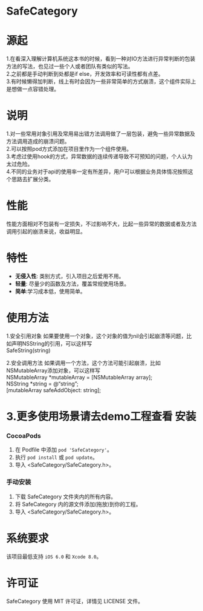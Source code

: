 SafeCategory
==============

源起
==============

1.在看深入理解计算机系统这本书的时候，看到一种对IO方法进行异常判断的包装方法的写法，也见过一些个人或者团队有类似的写法。  
2.之前都是手动判断到处都是if else，开发效率和可读性都有点差。  
3.有时候懒得加判断，线上有时会因为一些非常简单的方式崩溃，这个组件实际上是想做一点容错处理。   

说明
==============

1.对一些常用对象引用及常用易出错方法调用做了一层包装，避免一些异常数据及方法调用造成的崩溃问题。  
2.可以按照pod方式添加在项目里作为一个组件使用。  
3.考虑过使用hook的方式，异常数据的连续传递导致不可预知的问题，个人认为太过危险。  
4.不同的业务对于api的使用率一定有所差异，用户可以根据业务具体情况按照这个思路去扩展分类。  

性能
==============
性能方面相对不包装有一定损失，不过影响不大，比起一些异常的数据或者及方法调用引起的崩溃来说，收益明显。

特性
==============
- **无侵入性**: 类别方式，引入项目之后爱用不用。
- **轻量**: 尽量少的函数及方法，覆盖常规使用场景。
- **简单**:学习成本低，使用简单。


使用方法
==============
1.安全引用对象 
如果要使用一个对象，这个对象的值为nil会引起崩溃等问题，比如声明NSString的引用，可以这样写  
SafeString(string)                                 

2.安全调用方法
如果调用一个方法，这个方法可能引起崩溃，比如NSMutableArray添加对象，可以这样写  
NSMutableArray *mutableArray = [NSMutableArray array];  
NSString *string = @“string”;  
[mutableArray safeAddObject: string];   

3.更多使用场景请去demo工程查看
安装
==============

### CocoaPods

1. 在 Podfile 中添加 `pod 'SafeCategory'`。
2. 执行 `pod install` 或 `pod update`。
3. 导入 \<SafeCategory/SafeCategory.h\>。

### 手动安装

1. 下载 SafeCategory 文件夹内的所有内容。
2. 将 SafeCategory 内的源文件添加(拖放)到你的工程。
3. 导入 \<SafeCategory/SafeCategory.h\>。

系统要求
==============
该项目最低支持 `iOS 6.0` 和 `Xcode 8.0`。

许可证
==============
SafeCategory 使用 MIT 许可证，详情见 LICENSE 文件。

